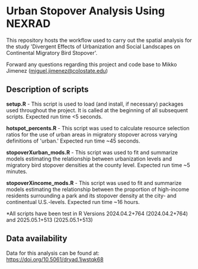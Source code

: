# Urban Stopover Analysis Using NEXRAD

This repository hosts the workflow used to carry out the spatial analysis for the study 'Divergent Effects of Urbanization and Social Landscapes on Continental Migratory Bird Stopover'. 

Forward any questions regarding this project and code base to Mikko Jimenez (miguel.jimenez@colostate.edu)

## Description of scripts

**setup.R** - This script is used to load (and install, if necessary) packages used throughout the project. It is called at the beginning of all subsequent scripts. Expected run time <5 seconds. 

**hotspot_percents.R** - This script was used to calculate resource selection ratios for the use of urban areas in migratory stopover across varying definitions of 'urban.' Expected run time ~45 seconds. 

**stopoverXurban_mods.R** - This script was used to fit and summarize models estimating the relationship between urbanization levels and migratory bird stopover densities at the county level. Expected run time ~5 minutes.

**stopoverXincome_mods.R** - This script was used to fit and summarize models estimating the relationship between the proportion of high-income residents surrounding a park and its stopover density at the city- and continentual U.S.-levels. Expected run time ~16 hours. 

*All scripts have been test in R Versions 2024.04.2+764 (2024.04.2+764) and 2025.05.1+513 (2025.05.1+513)

## Data availability
Data for this analysis can be found at: https://doi.org/10.5061/dryad.1jwstqk68
